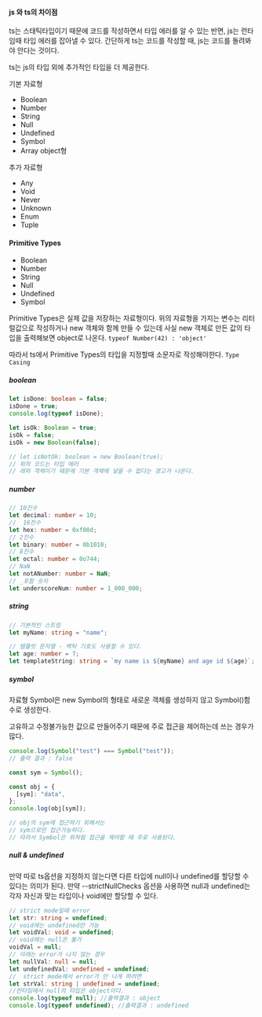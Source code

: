 #### js 와 ts의 차이점

ts는 스태틱타입이기 때문에 코드를 작성하면서 타입 에러를 알 수 있는 반면, js는 런타임때 타입 에러를 잡아낼 수 있다. 간단하게 ts는 코드를 작성할 때, js는 코드를 돌려봐야 안다는 것이다.

ts는 js의 타입 외에 추가적인 타입을 더 제공한다.

기본 자료형

- Boolean
- Number
- String
- Null
- Undefined
- Symbol
- Array object형

추가 자료형

- Any
- Void
- Never
- Unknown
- Enum
- Tuple

#### Primitive Types

- Boolean
- Number
- String
- Null
- Undefined
- Symbol

Primitive Types은 실제 값을 저장하는 자료형이다. 위의 자료형을 가지는 변수는 리터럴값으로 작성하거나 new 객체와 함께 만들 수 있는데 사실 new 객체로 만든 값의 타입을 출력해보면 object로 나온다. `typeof Number(42) : 'object'`

따라서 ts에서 Primitive Types의 타입을 지정할때 소문자로 작성해야한다. `Type Casing`

##### boolean

```ts
let isDone: boolean = false;
isDone = true;
console.log(typeof isDone);

let isOk: Boolean = true;
isOk = false;
isOk = new Boolean(false);

// let isNotOk: boolean = new Boolean(true);
// 위의 코드는 타입 에러
// 래퍼 객체이기 때문에 기본 객체에 넣을 수 없다는 경고가 나온다.
```

##### number

```ts
// 10진수
let decimal: number = 10;
//  16진수
let hex: number = 0xf00d;
// 2진수
let binary: number = 0b1010;
// 8진수
let octal: number = 0o744;
// NaN
let notANumber: number = NaN;
// _포함 숫자
let underscoreNum: number = 1_000_000;
```

##### string

```ts
// 기본적인 스트링
let myName: string = "name";

// 템플릿 문자열 - 백틱 기호도 사용할 수 있다.
let age: number = 7;
let templateString: string = `my name is ${myName} and age id ${age}`;
```

##### symbol

자료형 Symbol은 new Symbol의 형태로 새로운 객체를 생성하지 않고 Symbol()함수로 생성한다.

고유하고 수정불가능한 값으로 만들어주기 때문에 주로 접근을 제어하는데 쓰는 경우가 많다.

```ts
console.log(Symbol("test") === Symbol("test"));
// 출력 결과 : false

const sym = Symbol();

const obj = {
  [sym]: "data",
};
console.log(obj[sym]);

// obj의 sym에 접근하기 위해서는
// sym으로만 접근가능하다.
// 따라서 Symbol은 위처럼 접근을 제어할 때 주로 사용된다.
```

##### null & undefined

만약 따로 ts옵션을 지정하지 않는다면 다른 타입에 null이나 undefined를 할당할 수 있다는 의미가 된다. 만약 --strictNullChecks 옵션을 사용하면 null과 undefined는 각자 자신과 맞는 타입이나 void에만 할당할 수 있다.

```ts
// strict mode일때 error
let str: string = undefined;
// void에는 undefined만 가능
let voidVal: void = undefined;
// void에는 null은 불가
voidVal = null;
// 아래는 error가 나지 않는 경우
let nullVal: null = null;
let undefinedVal: undefined = undefined;
//  strict mode에서 error가 안 나게 하려면
let strVal: string | undefined = undefined;
//런타임에서 null의 타입은 object이다.
console.log(typeof null); //출력결과 : object
console.log(typeof undefined); //출력결과 : undefined
```
